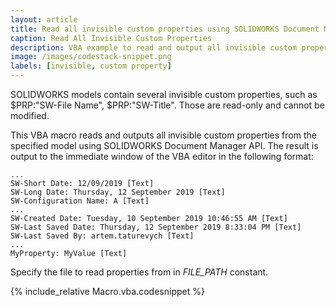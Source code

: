 ```yaml
---
layout: article
title: Read all invisible custom properties using SOLIDWORKS Document Manager API
caption: Read All Invisible Custom Properties
description: VBA example to read and output all invisible custom properties from the specific model using SOLIDWORKS Document Manager API
image: /images/codestack-snippet.png
labels: [invisible, custom property]
---
```

SOLIDWORKS models contain several invisible custom properties, such as $PRP:"SW-File Name", $PRP:"SW-Title". Those are read-only and cannot be modified.

This VBA macro reads and outputs all invisible custom properties from the specified model using SOLIDWORKS Document Manager API. The result is output to the immediate window of the VBA editor in the following format:

~~~
...
SW-Short Date: 12/09/2019 [Text]
SW-Long Date: Thursday, 12 September 2019 [Text]
SW-Configuration Name: A [Text]
...
SW-Created Date: Tuesday, 10 September 2019 10:46:55 AM [Text]
SW-Last Saved Date: Thursday, 12 September 2019 8:33:04 PM [Text]
SW-Last Saved By: artem.taturevych [Text]
...
MyProperty: MyValue [Text]
~~~

Specify the file to read properties from in *FILE_PATH* constant.

{% include_relative Macro.vba.codesnippet %}
